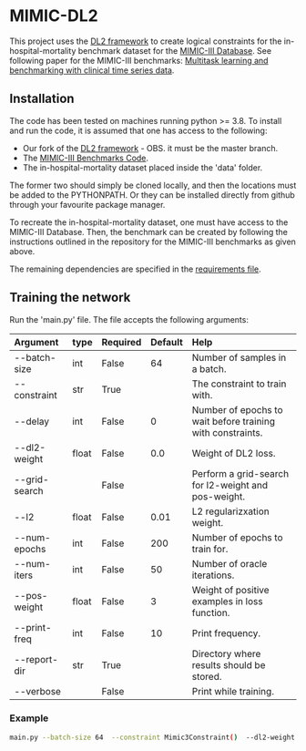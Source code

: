 # MIMIC-DL2

This project uses the [DL2 framework](https://github.com/eth-sri/dl2) to create logical constraints for the in-hospital-mortality benchmark dataset for the [MIMIC-III Database](https://physionet.org/content/mimiciii/1.4/). See following paper for the MIMIC-III benchmarks:
[Multitask learning and benchmarking with clinical time series data](https://arxiv.org/abs/1703.07771).

## Installation
The code has been tested on machines running python >= 3.8.
To install and run the code, it is assumed that one has access to the following:

- Our fork of the [DL2 framework](https://github.com/IvoAA/dl2) - OBS. it must be the master branch. 
- The [MIMIC-III Benchmarks Code](https://github.com/YerevaNN/mimic3-benchmarks). 
- The in-hospital-mortality dataset placed inside the 'data' folder.

The former two should simply be cloned locally, and then the locations must be added to the PYTHONPATH. Or they can be installed directly from github through your favourite package manager.

To recreate the in-hospital-mortality dataset, one must have access to the MIMIC-III Database. Then, the benchmark can be created by following the instructions outlined in the repository for the MIMIC-III benchmarks as given above.

The remaining dependencies are specified in the [requirements file](requirements.txt).

## Training the network
Run the 'main.py' file. The file accepts the following arguments:

|     Argument     | type   | Required | Default | Help                                                        |
| :--------------- | :----- | :------- | :------ | :---------------------------------------------------------- |
| --batch-size     |  int   |  False   |  64     |  Number of samples in a batch.                              |
| --constraint     |  str   |  True    |         |  The constraint to train with.                              |
| --delay          |  int   |  False   |  0      |  Number of epochs to wait before training with constraints. |
| --dl2-weight     |  float |  False   |  0.0    |  Weight of DL2 loss.                                        |
| --grid-search    |        |  False   |         |  Perform a grid-search for l2-weight and pos-weight.        |
| --l2             |  float |  False   |  0.01   |  L2 regularizxation weight.                                 |
| --num-epochs     |  int   |  False   |  200    |  Number of epochs to train for.                             |
| --num-iters      |  int   |  False   |  50     |  Number of oracle iterations.                               |
| --pos-weight     |  float |  False   |  3      |  Weight of positive examples in loss function.              |
| --print-freq     |  int   |  False   |  10     |  Print frequency.                                           |
| --report-dir     |  str   |  True    |         |  Directory where results should be stored.                  |
| --verbose        |        |  False   |         |  Print while training.                                      |



### Example
  ```bash
  main.py --batch-size 64  --constraint Mimic3Constraint()  --dl2-weight 0.1  --num-epochs 200  --report-dir reports  --verbose
  ```
